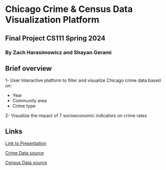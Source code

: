 # Chicago Crime & Census Data Visualization Platform
## Final Project CS111 Spring 2024
### By Zach Harasimowicz and Shayan Gerami

## Brief overview
1- User Interactive platform to filter and visualize Chicago crime data based on:

- Year
- Community area
- Crime type 

2- Visualize the impact of 7 socioeconomic indicators on crime rates

## Links

[Link to Presentation](https://drive.google.com/file/d/1lbNRFSrUFOdOBfB-SdF9SziqBKJccXGI/view?usp=sharing)

[Crime Data source](https://data.cityofchicago.org/Public-Safety/Crimes-2001-to-Present/ijzp-q8t2/about_data)

[Census Data source](https://data.cityofchicago.org/Health-Human-Services/Census-Data-Selected-socioeconomic-indicators-in-C/kn9c-c2s2/about_data ) 
